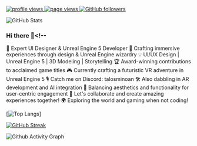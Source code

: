 
<p align="left">
  <a href="https://github.com/TalosTheMinoan/">
    <img src="https://komarev.com/ghpvc/?username=codemaker2015&color=red" alt="profile views" />
  </a>
  <a href="https://github.com/TalosTheMinoan/">
    <img src="https://visitor-badge.glitch.me/badge?page_id=page.id" alt="page views" />
  </a>

  <a href="https://github.com/TalosTheMinoan?tab=followers">
    <img alt="GitHub followers" src="https://img.shields.io/github/followers/codemaker2015?color=yellow&logo=github">
  </a>

  
![GitHub Stats](https://github-readme-stats.vercel.app/api?username=TalosTheMinoan&show_icons=true&theme=radical)


### Hi there 👋<!--
🚀 Expert UI Designer & Unreal Engine 5 Developer
🎨 Crafting immersive experiences through design & Unreal Engine wizardry
💡 UI/UX Design | Unreal Engine 5 | 3D Modeling | Storytelling
🏆 Award-winning contributions to acclaimed game titles
🎮 Currently crafting a futuristic VR adventure in Unreal Engine 5
🎙️ Catch me on Discord: talosminoan
🛠️ Also dabbling in AR development and AI integration
🌟 Balancing aesthetics and functionality for user-centric engagement
🤝 Let's collaborate and create amazing experiences together!
🌍 Exploring the world and gaming when not coding!


[![Top Langs](https://github-readme-stats.vercel.app/api/top-langs/?username=TalosTheMinoan&layout=compact)]




[![GitHub Streak](https://github-readme-streak-stats.herokuapp.com?user=TalosTheMinoan&theme=blueberry&date_format=M%20j%5B%2C%20Y%5D)](https://git.io/streak-stats)




![Github Activity Graph](https://activity-graph.herokuapp.com/graph?username=TalosTheMinoan&theme=xcode)
